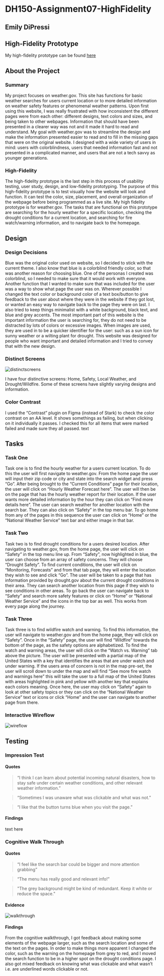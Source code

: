 # DH150-Assignment07-HighFidelity

## Emily DiPressi 

## High-Fidelity Prototype

My high-fidelity prototype can be found [here](https://www.figma.com/proto/3KVvLhIFcdui8PiMWYauCT/DH150-Assignment7-HighFidelityPrototype?node-id=29%3A4&scaling=min-zoom)

## About the Project 

### Summary 
My project focuses on weather.gov. This site has functions for basic weather searches for users current location or to more detailed information on weather safety features or phenomenal weather patterns. Upon first using this website, I was really frustrated with how inconsistent the different pages were from each other: different designs, text colors and sizes, and being taken to other webpages. Information that should have been presented in a clearer way was not and it made it hard to read and understand. My goal with weather.gov was to streamline the design and make the information presented easier to read and to fill in the missing gaps that were on the original website. I designed with a wide variety of users in mind: users with colorblindness, users that needed information fast and not presented in a complicated manner,  and users that are not a tech savvy as younger generations. 
 
### High-Fidelity
The high-fidelity prototype is the last step in this process of usability testing, user study, design, and low-fidelity prototyping. The purpose of this high-fidelity prototype is to test visually how the website will look and function. It can test the color, size, placement, and overall organization of the webpage before being programmed as a live site. My high fidelity prototype is for weather.gov. The tasks that are functional on this prototype are searching for the hourly weather for a specific location, checking the drought conditions for a current location, and searching for fire watch/warning information, and to navigate back to the homepage.

## Design 
### Design Decisions 
Blue was the original color used on website, so I decided to stick with the current theme. I also know that blue is a colorblind friendly color, so that was another reason for choosing blue. One of the personas I created was colorblind, so I needed to make sure that it would work with everyone. Another function that I wanted to make sure that was included for the user was a way to show what page the user was on. Wherever possible I changed the text color or background color of a text box/button to give feedback to the user about where they were in the website if they got lost, or wanted an easy way to navigate back to the page they were on last. I also tried to keep things minimalist with a white background, black text, and blue and grey accents. The most important part of this website is the important information the user is searching for, they do not need to be distracted by lots of colors or excessive images. When images are used, they are used in to be a quicker identifier for the user: such as a sun icon for sunny weather or a wilting plant for drought. This website was designed for people who want important and detailed information and I tried to convey that with the new design. 

### Distinct Screens 

![distinctscreens](3distinctivescreens.png)

I have four distinctive screens: Home, Safety, Local Weather, and Drought/Wildfire. Some of these screens have slightly varying designs and information.

### Color Contrast 
I used the “Contrast” plugin on Figma (instead of Stark) to check the color contrast on an AA level. It shows somethings as failing, but when clicking on it individually it passes. I checked this for all items that were marked failed and made sure they all passed. 
text
 
## Tasks 

### Task One
Task one is to find the hourly weather for a users current location. To do this the user will first navigate to weather.gov. From the home page the user will input their zip code or city and state into the search widget and press “Go”. After being brought to the “Current Conditions” page for their location, the user will click on “Hourly Weather Forecast here”. The user will then be on the page that has the hourly weather report for their location. If the user wants more detailed information by the hour they can click on “Find more details here”. The user can search weather for another location with the search bar. They can also click on “Safety” in the top menu bar. To go home from any of the pages in this sequence the user can click on “Home” or the “National Weather Service” text bar and either image in that bar. 

### Task Two 
Task two is to find drought conditions for a users desired location. After navigating to weather.gov, from the home page, the user will click on “Safety” in the top menu line up. From “Safety”, now highlighted in blue, the user can choose from an array of safety concerns. They will choose “Drought Safety”. To find current conditions, the user will click on “Monitoring, Forecasts” and from that tab page, they will enter the location they wish to see and click “Go”. The user will be taken to a page that has information provided by drought.gov about the current drought conditions in their area. They can search another location from this page if they wish to see conditions in other areas. To go back the user can navigate back to “Safety” and search more safety features or click on “Home” or “National Weather Service” and the icons in the top bar as well. This works from every page along the journey.

### Task Three
Task three is to find wildfire watch and warning. To find this information, the user will navigate to weather.gov and from the home page, they will click on “Safety”. Once in the “Safety” page, the user will find “Wildfire” towards the bottom of the page, as the safety options are alphabetized. To find the watch and warning areas, the user will click on the “Watch vs. Warning” tab above the picture. The user will be presented with a partial map of the United States with a key that identifies the areas that are under watch and under warning. If the users area of concern is not in the map pre-set, the user will scroll down to under the map and will find “See more fire watch and warnings here” this will take the user to a full map of the United States with areas highlighted in pink and yellow with another key that explains each colors meaning. Once here, the user may click on “Safety” again to look at other safety topics or they can click on the “National Weather Service” text or icons or click “Home” and the user can navigate to another page from there.

### Interactive Wireflow 

![wireflow](9interactions.png)
 
## Testing 

### Impression Test
#### Quotes 
> “I think I can learn about potential incoming natural disasters, how to stay safe under certain weather conditions, and other relevant weather information.”

> “Sometimes I was unaware what was clickable and what was not.”

> “I like that the button turns blue when you visit the page.”

#### Findings
text here

### Cognitive Walk Through 
#### Quotes 
> “I feel like the search bar could be bigger and more attention grabbing”

> “The menu has really good and relevant info!” 

> "The grey background might be kind of redundant. Keep it white or reduce the space."

#### Evidence
![walkthrough](cognitive.png)
#### Findings
From the cognitive walkthrough, I got feedback about making some elements of the webpage larger, such as the search location and some of the text on the pages. In order to make things more apparent I changed the color, such as the warning on the homepage from grey to red, and I moved the search function to be in a higher spot on the drought conditions page. I also got mixed feedback on knowing what was clickable and what wasn’t i.e. are underlined words clickable or not. 
